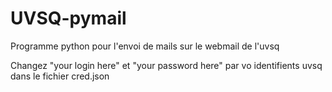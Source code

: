# UVSQ-pymail
Programme python pour l'envoi de mails sur le webmail de l'uvsq

Changez "your login here" et "your password here" par vo identifients uvsq dans le fichier cred.json
